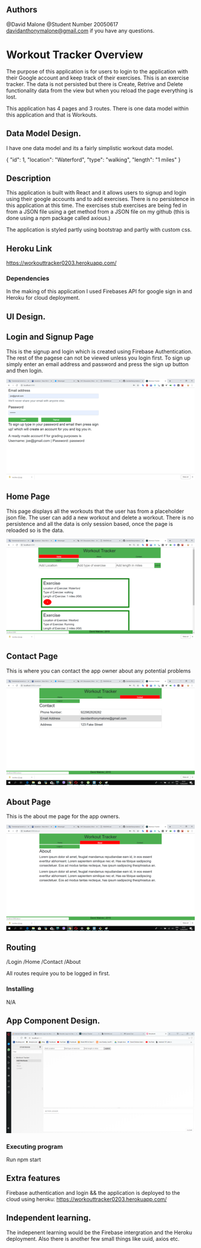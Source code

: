 ## Authors

@David Malone
@Student Number 20050617
davidanthonymalone@gmail.com if you have any questions.

# Workout Tracker Overview

The purpose of this application is for users to login to the application with their Google account and keep track of their exercises.  This is an exercise tracker. The data is not persisted but there is Create, Retrive and Delete functionality data from the view but when you reload the page everything is lost.

This application has 4 pages and 3 routes. There is one data model within this application and that is Workouts.  

## Data Model Design.
I have one data model and its a fairly simplistic workout data model.

 {
                "id": 1,
                "location": "Waterford",
                "type": "walking",
                "length": "1 miles"
 }

## Description

This application is built with React and it allows users to signup and login using their google accounts and to add exercises.  There is no persistence in this application at this time.  The exercises stub exercises are being fed in from a JSON file using a get method from a JSON file on my github (this is done using a npm package called axious.)



The application is styled partly using bootstrap and partly with custom css.

## Heroku Link
https://workouttracker0203.herokuapp.com/

### Dependencies

In the making of this application I used Firebases API for google sign in and Heroku for cloud deployment.

## UI Design.
<h2>Login and Signup Page</h2>
<p>This is the signup and login which is created using Firebase Authentication.  The rest of the pagese can not be viewed unless you login first.  To sign up simply enter an email address and password and press the sign up button and then login.</p>

![alt text](screenshots/login.png " This is the signup and login which is created using Firebase Authentication.  The rest of the pagese can not be viewed unless you login first.  To sign up simply enter an email address and password and press the sign up button and then login.")


<h2>Home Page</h2>
<p>This page displays all the workouts that the user has from a placeholder json file.  The user can add a new workout and delete a workout.  There is no persistence and all the data is only session based, once the page is reloaded so is the data.</p>

![alt text](screenshots/home.png " This page displays all the workouts that the user has from a placeholder json file.  The user can add a new workout and delete a workout.  There is no persistence and all the data is only session based, once the page is reloaded so is the data.")

<h2>Contact Page</h2>
<p>This is where you can contact the app owner about any potential problems</p>

![alt text](screenshots/contact.png " This is where you can contact the app owner about any potential problems")

<h2>About Page</h2>
<p>This is the about me page for the app owners.</p>

![alt text](screenshots/about.png " This is the about me page for the app owners.")
## Routing
/Login
/Home
/Contact
/About

All routes require you to be logged in first.

### Installing
N/A

## App Component Design.
![alt text](screenshots/storybook.png "Description goes here")
### Executing program

Run npm start

## Extra features
Firebase authentication and login && the application is deployed to the cloud using heroku:
https://workouttracker0203.herokuapp.com/

## Independent learning.

The indepenent learning would be the Firebase intergration and the Heroku deployment.  Also there is another few small things like uuid, axios etc.


